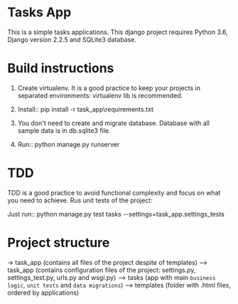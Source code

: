 # Tasks App

This is a simple tasks applications.
This django  project requires Python 3.6, Django version 2.2.5 and SQLite3 database.


Build instructions
==================

1) Create virtualenv. It is a good practice to keep your projects in separated environments: virtualenv lib is recommended.

2) Install::
        pip install -r task_app\requirements.txt

3) You don't need to create and migrate database. Database with all sample data is in db.sqlite3 file.

4) Run::
        python manage.py runserver





TDD
====

TDD is a good practice to avoid functional complexity  and focus on what you need to achieve.
Rus unit tests of the project:

Just run::
        python manage.py test tasks --settings=task_app.settings_tests



Project structure
====================
-> task_app (contains all files of the project despite of templates)
--> task_app (contains configuration files of the project: settings.py, settings_test.py, urls.py and wsgi.py)
--> tasks (app with main ``business logic``, ``unit tests`` and ``data migrations``)
--> templates (folder with .html files, ordered by applications)



